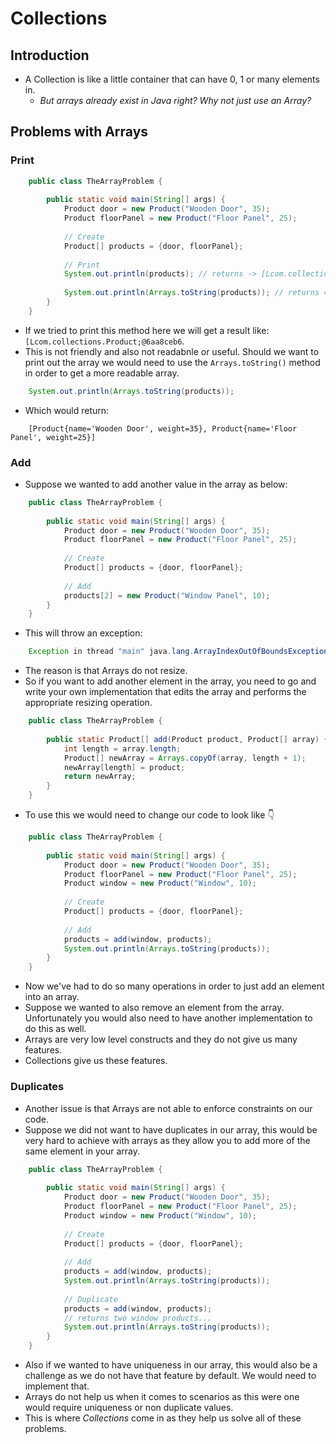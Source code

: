 # Collections

## Introduction
* A Collection is like a little container that can have 0, 1 or many elements in.
    * _But arrays already exist in Java right? Why not just use an Array?_

## Problems with Arrays

### Print
```java
    public class TheArrayProblem {
    
        public static void main(String[] args) {
            Product door = new Product("Wooden Door", 35);
            Product floorPanel = new Product("Floor Panel", 25);
    
            // Create
            Product[] products = {door, floorPanel};
    
            // Print
            System.out.println(products); // returns -> [Lcom.collections.Product;@{SOME-HASH-CODE-HERE}
    
            System.out.println(Arrays.toString(products)); // returns => [Product{name='Wooden Door', weight=35}, Product{name='Floor Panel', weight=25}]
        }
    }
```

* If we tried to print this method here we will get a result like:
`[Lcom.collections.Product;@6aa8ceb6`.
* This is not friendly and also not readabnle or useful.
Should we want to print out the array we would need to use the `Arrays.toString()` method
in order to get a more readable array.

```java
    System.out.println(Arrays.toString(products));
```
* Which would return:
```text
    [Product{name='Wooden Door', weight=35}, Product{name='Floor Panel', weight=25}]
```

### Add

* Suppose we wanted to add another value in the array as below:

```java
    public class TheArrayProblem {
    
        public static void main(String[] args) {
            Product door = new Product("Wooden Door", 35);
            Product floorPanel = new Product("Floor Panel", 25);
    
            // Create
            Product[] products = {door, floorPanel};
    
            // Add
            products[2] = new Product("Window Panel", 10);
        }
    }
```
* This will throw an exception:

```java
    Exception in thread "main" java.lang.ArrayIndexOutOfBoundsException: 2
```
* The reason is that Arrays do not resize.
* So if you want to add another element in the array, you need to go and write your own
implementation that edits the array and performs the appropriate resizing operation.

```java
    public class TheArrayProblem {
    
        public static Product[] add(Product product, Product[] array) {
            int length = array.length;
            Product[] newArray = Arrays.copyOf(array, length + 1);
            newArray[length] = product;
            return newArray;
        }
    }
```

* To use this we would need to change our code to look like :point_down:

```java
    public class TheArrayProblem {
    
        public static void main(String[] args) {
            Product door = new Product("Wooden Door", 35);
            Product floorPanel = new Product("Floor Panel", 25);
            Product window = new Product("Window", 10);
        
            // Create
            Product[] products = {door, floorPanel};
        
            // Add
            products = add(window, products);
            System.out.println(Arrays.toString(products));
        }
    }
```

* Now we've had to do so many operations in order to just add an element into an array.
* Suppose we wanted to also remove an element from the array. Unfortunately you would also
need to have another implementation to do this as well.
* Arrays are very low level constructs and they do not give us many features.
* Collections give us these features.

### Duplicates

* Another issue is that Arrays are not able to enforce constraints on our code.
* Suppose we did not want to have duplicates in our array, this would be very hard to achieve with arrays
as they allow you to add more of the same element in your array.

```java
    public class TheArrayProblem {
    
        public static void main(String[] args) {
            Product door = new Product("Wooden Door", 35);
            Product floorPanel = new Product("Floor Panel", 25);
            Product window = new Product("Window", 10);
        
            // Create
            Product[] products = {door, floorPanel};
        
            // Add
            products = add(window, products);
            System.out.println(Arrays.toString(products));
            
            // Duplicate
            products = add(window, products);
            // returns two window products...
            System.out.println(Arrays.toString(products));
        }
    }
```
* Also if we wanted to have uniqueness in our array, this would also be a challenge as we do not have that feature
by default. We would need to implement that.
* Arrays do not help us when it comes to scenarios as this were one would require uniqueness or non duplicate
values.
* This is where _Collections_ come in as they help us solve all of these problems.